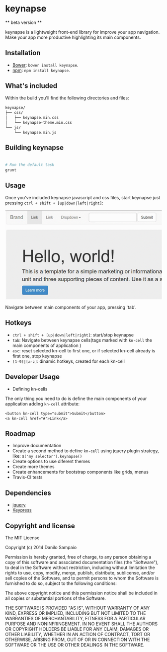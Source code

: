 keynapse
===============

** beta version **

keynapse is a lightweight front-end library for improve your app navigation. 
Make your app more productive highlighting its main components.

Installation
------------

- [Bower](http://bower.io): `bower install keynapse`.
- [npm](https://www.npmjs.org): `npm install keynapse`.

What's included
------------

Within the build you'll find the following directories and files:

```
keynapse/
├── css/
│   ├── keynapse.min.css
│   └── keynapse-theme.min.css
└── js/
    └── keynapse.min.js
```

Building keynapse
------------

```sh

# Run the default task
grunt
```

Usage
------------

Once you've included keynapse javascript and css files, start keynapse just pressing `ctrl + shift + [up|down|left|right]`:


![keynapse.gif](https://github.com/danilosampaio/keynapse/blob/master/doc/keynapse.gif?raw=true "Keynapse working!")


Navigate between main components of your app, pressing 'tab'.

Hotkeys
------------
* `ctrl + shift + [up|down|left|right]`: start/stop keynapse
* `tab`: Navigate between keynapse cells(tags marked with `kn-cell` the main components of application )
* `esc`: reset selected kn-cell to first one, or if selected kn-cell already is first one, stop keynapse
* `[1-9]|[a-z]`: dinamic hotkeys, created for each kn-cell


Developer Usage
------------

* Defining kn-cells

The only thing you need to do is define the main components of your application adding `kn-cell` attribute:

```
<button kn-cell type="submit">Submit</button>
<a kn-cell href="#">Link</a>
```

Roadmap
------------

* Improve documentation
* Create a second method to define `kn-cell` using jquery plugin strategy, like: `$('my selector').keynapse()`
* Create options to use diferent themes
* Create more themes
* Create enhancements for bootstrap components like grids, menus
* Travis-CI tests

Dependencies
------------

* [jquery](https://jquery.org/)
* [Keypress](http://dmauro.github.io/Keypress)


Copyright and license
------------

The MIT License

Copyright (c) 2014 Danilo Sampaio

Permission is hereby granted, free of charge, to any person obtaining a copy
of this software and associated documentation files (the "Software"), to deal
in the Software without restriction, including without limitation the rights
to use, copy, modify, merge, publish, distribute, sublicense, and/or sell
copies of the Software, and to permit persons to whom the Software is
furnished to do so, subject to the following conditions:

The above copyright notice and this permission notice shall be included in
all copies or substantial portions of the Software.

THE SOFTWARE IS PROVIDED "AS IS", WITHOUT WARRANTY OF ANY KIND, EXPRESS OR
IMPLIED, INCLUDING BUT NOT LIMITED TO THE WARRANTIES OF MERCHANTABILITY,
FITNESS FOR A PARTICULAR PURPOSE AND NONINFRINGEMENT. IN NO EVENT SHALL THE
AUTHORS OR COPYRIGHT HOLDERS BE LIABLE FOR ANY CLAIM, DAMAGES OR OTHER
LIABILITY, WHETHER IN AN ACTION OF CONTRACT, TORT OR OTHERWISE, ARISING FROM,
OUT OF OR IN CONNECTION WITH THE SOFTWARE OR THE USE OR OTHER DEALINGS IN
THE SOFTWARE.